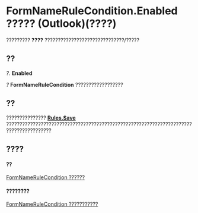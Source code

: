 
# FormNameRuleCondition.Enabled ????? (Outlook)(????)

????????? **????** ??????????????????????????????/?????


## ??

 _?_. **Enabled**

 _?_ **FormNameRuleCondition** ??????????????????


## ??

??????????????? **[Rules.Save](d838eca0-4ec5-ab43-a031-fd65ab7d9f3c.md)** ???????????????????????????????????????????????????????????????????????????????????????


## ????


#### ??


[FormNameRuleCondition ??????](75b7f687-66e6-4863-b8aa-f19e98fedc45.md)
#### ????????


[FormNameRuleCondition ???????????](http://msdn.microsoft.com/library/deb9d55d-e217-9f31-3375-7713f98f3244%28Office.15%29.aspx)